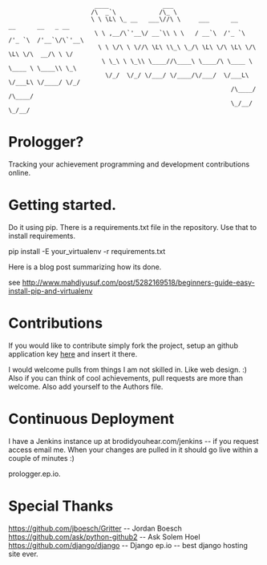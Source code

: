                             ____               ___                                           
                           /\  _`\            /\_ \                                          
                           \ \ \L\ \_ __   ___\//\ \     ___      __      __      __   _ __  
                            \ \ ,__/\`'__\/ __`\\ \ \   / __`\  /'_ `\  /'_ `\  /'__`\/\`'__\
                             \ \ \/\ \ \//\ \L\ \\_\ \_/\ \L\ \/\ \L\ \/\ \L\ \/\  __/\ \ \/ 
                              \ \_\ \ \_\\ \____//\____\ \____/\ \____ \ \____ \ \____\\ \_\ 
                               \/_/  \/_/ \/___/ \/____/\/___/  \/___L\ \/___L\ \/____/ \/_/ 
                                                                  /\____/ /\____/            
                                                                  \_/__/  \_/__/             


# Prologger?
Tracking your achievement programming and development contributions online. 

# Getting started.

Do it using pip. There is a requirements.txt file in the repository. Use that to install requirements. 

pip install -E your_virtualenv -r requirements.txt

Here is a blog post summarizing how its done. 

see http://www.mahdiyusuf.com/post/5282169518/beginners-guide-easy-install-pip-and-virtualenv

# Contributions

If you would like to contribute simply fork the project, setup an github application key [here](https://github.com/account/applications) and insert it there. 

I would welcome pulls from things I am not skilled in. Like web design. :) Also if you can think of cool achievements, pull requests are more than welcome. Also add yourself to the Authors file. 

# Continuous Deployment

I have a Jenkins instance up at brodidyouhear.com/jenkins -- if you request access email me. When your changes are pulled in it should go live within a couple of minutes :)

prologger.ep.io.

# Special Thanks 

https://github.com/jboesch/Gritter  -- Jordan Boesch
https://github.com/ask/python-github2 -- Ask Solem Hoel
https://github.com/django/django -- Django
ep.io -- best django hosting site ever. 
